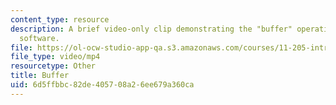```yaml
---
content_type: resource
description: A brief video-only clip demonstrating the "buffer" operation in ArcGIS
  software.
file: https://ol-ocw-studio-app-qa.s3.amazonaws.com/courses/11-205-introduction-to-spatial-analysis-fall-2019/6d5ffbbc82de405708a26ee679a360ca_MIT11_205F19_buffer.mp4
file_type: video/mp4
resourcetype: Other
title: Buffer
uid: 6d5ffbbc-82de-4057-08a2-6ee679a360ca
---
```

